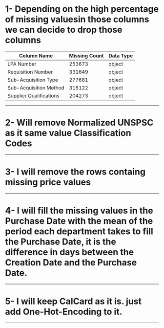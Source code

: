# 1- Depending on the high percentage of missing valuesin those columns we can decide to drop those columns
| Column Name | Missing Count | Data Type |
|-------------|---------------|-----------|
| LPA Number | 253673 | object |
| Requisition Number | 331649 | object |
| Sub-Acquisition Type | 277681 | object |
| Sub-Acquisition Method | 315122 | object |
| Supplier Qualifications | 204273 | object |
---
# 2- Will remove Normalized UNSPSC as it same value Classification Codes
---
# 3- I will remove the rows containg missing price values
---
# 4- I will fill the missing values in the Purchase Date with the mean of the period each department takes to fill the Purchase Date, it is the difference in days between the Creation Date and the Purchase Date.
---
# 5- I will keep CalCard as it is. just add One-Hot-Encoding to it.
---

